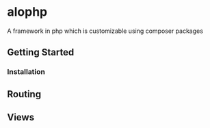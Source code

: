 # alophp
A framework in php which is customizable using composer packages

## Getting Started
### Installation

## Routing
## Views
## 
